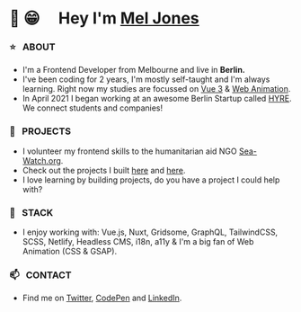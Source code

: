 # 👋 😁&nbsp;&nbsp;&nbsp;&nbsp;   Hey I'm [Mel Jones](https://meljones.netlify.app/)

### ⭐&nbsp;&nbsp; ABOUT
- I'm a Frontend Developer from Melbourne and live in **Berlin.**
- I've been coding for 2 years, I'm mostly self-taught and I'm always learning. Right now my studies are focussed on [Vue 3](https://github.com/MoodyBones/Vue-3-Studies) & [Web Animation](https://github.com/MoodyBones/Web-Animation-Studies).
- In April 2021 I began working at an awesome Berlin Startup called [HYRE](https://hyretalents.com/). We connect students and companies! 

### 💝&nbsp;&nbsp; PROJECTS
- I volunteer my frontend skills to the humanitarian aid NGO [Sea-Watch.org](https://github.com/sea-watch). 
- Check out the projects I built [here](https://losfuerlesbos.com/) and [here](https://stiftung-seenotrettung.org/de/).
- I love learning by building projects, do you have a project I could help with?

### 🌱&nbsp;&nbsp; STACK
- I enjoy working with: Vue.js, Nuxt, Gridsome, GraphQL, TailwindCSS, SCSS, Netlify, Headless CMS, i18n, a11y & I'm a big fan of Web Animation (CSS & GSAP).

### 📫&nbsp;&nbsp; CONTACT
- Find me on [Twitter](https://twitter.com/_moodybones), [CodePen](https://codepen.io/MoodyBones) and [LinkedIn](https://www.linkedin.com/in/mel-jones-4a5835182/).


<!--
**MoodyBones/MoodyBones** is a ✨ _special_ ✨ repository because its `README.md` (this file) appears on your GitHub profile.

Here are some ideas to get you started:

- 🔭 I’m currently working on ...
- I’m currently learning ...
- 👯 I’m looking to collaborate on ...
- 🤔 I’m looking for help with ...
- 💬 Ask me about ...
- 📫 How to reach me: ...
- 😄 Pronouns: ...
- ⚡ Fun fact: ...
-->
